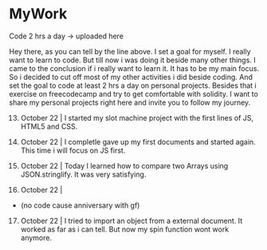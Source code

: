 # MyWork
Code 2 hrs a day -> uploaded here

Hey there, 
as you can tell by the line above. I set a goal for myself. I really want to learn to code. But till now i was doing it beside many other things. 
I came to the conclusion if i really want to learn it. It has to be my main focus. So i decided to cut off most of my other activities i did beside coding.
And set the goal to code at least 2 hrs a day on personal projects. Besides that i exercise on freecodecamp and try to get comfortable with solidity.
I want to share my personal projects right here and invite you to follow my journey.

13. October 22 | 
  I started my slot machine project with the first lines of JS, HTML5 and CSS.
 
14. October 22 | 
  I completle gave up my first documents and started again. This time i will focus on JS first.
  
15. October 22 | 
  Today I learned how to compare two Arrays using JSON.stringlify. It was very satisfying.

16. October 22 | 
  - (no code cause anniversary with gf)

17. October 22 | 
  I tried to import an object from a external document. It worked as far as i can tell. But now my spin function wont work anymore.
